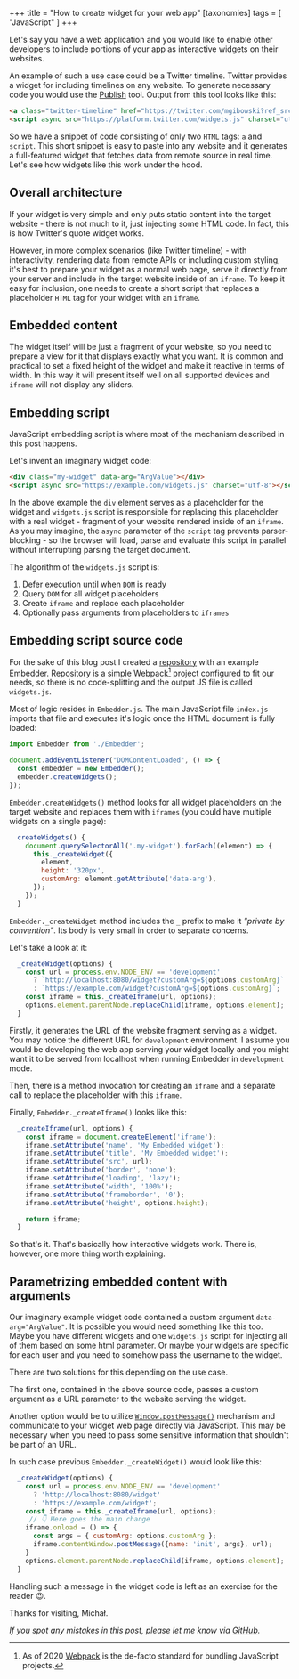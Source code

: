 +++
title = "How to create widget for your web app"
[taxonomies]
tags = [ "JavaScript" ]
+++

Let's say you have a web application and you would like to enable other developers to include portions of your app as interactive widgets on their websites.

An example of such a use case could be a Twitter timeline. Twitter provides a widget for including timelines on any website. To generate necessary code you would use the [Publish](https://publish.twitter.com) tool. Output from this tool looks like this:

```HTML
<a class="twitter-timeline" href="https://twitter.com/mgibowski?ref_src=twsrc%5Etfw">Tweets by mgibowski</a>
<script async src="https://platform.twitter.com/widgets.js" charset="utf-8"></script>
```

So we have a snippet of code consisting of only two `HTML` tags: `a` and `script`. This short snippet is easy to paste into any website and it generates a full-featured widget that fetches data from remote source in real time. Let's see how widgets like this work under the hood.

## Overall architecture

If your widget is very simple and only puts static content into the target website - there is not much to it, just injecting some HTML code. In fact, this is how Twitter's quote widget works.

However, in more complex scenarios (like Twitter timeline) - with interactivity, rendering data from remote APIs or including custom styling, it's best to prepare your widget as a normal web page, serve it directly from your server and include in the target website inside of an `iframe`. To keep it easy for inclusion, one needs to create a short script that replaces a placeholder `HTML` tag for your widget with an `iframe`.

## Embedded content

The widget itself will be just a fragment of your website, so you need to prepare a view for it that displays exactly what you want. It is common and practical to set a fixed height of the widget and make it reactive in terms of width. In this way it will present itself well on all supported devices and `iframe` will not display any sliders.

## Embedding script

JavaScript embedding script is where most of the mechanism described in this post happens.

Let's invent an imaginary widget code:

```HTML
<div class="my-widget" data-arg="ArgValue"></div>
<script async src="https://example.com/widgets.js" charset="utf-8"></script>
```

In the above example the `div` element serves as a placeholder for the widget and `widgets.js` script is responsible for replacing this placeholder with a real widget - fragment of your website rendered inside of an `iframe`. As you may imagine, the `async` parameter of the `script` tag prevents parser-blocking - so the browser will load, parse and evaluate this script in parallel without interrupting parsing the target document.

The algorithm of the `widgets.js` script is:

1. Defer execution until when `DOM` is ready
2. Query `DOM` for all widget placeholders
3. Create `iframe` and replace each placeholder
4. Optionally pass arguments from placeholders to `iframes`

## Embedding script source code

For the sake of this blog post I created a [repository](https://github.com/mgibowski/widget-embedder-example) with an example Embedder. Repository is a simple Webpack[^1] project configured to fit our needs, so there is no code-splitting and the output JS file is called `widgets.js`.

Most of logic resides in `Embedder.js`. The main JavaScript file `index.js` imports that file and executes it's logic once the HTML document is fully loaded:

```Javascript
import Embedder from './Embedder';

document.addEventListener("DOMContentLoaded", () => {
  const embedder = new Embedder();
  embedder.createWidgets();
});
```

`Embedder.createWidgets()` method looks for all widget placeholders on the target website and replaces them with `iframes` (you could have multiple widgets on a single page):

```Javascript
  createWidgets() {
    document.querySelectorAll('.my-widget').forEach((element) => {
      this._createWidget({
        element,
        height: '320px',
        customArg: element.getAttribute('data-arg'),
      });
    });
  }
```

`Embedder._createWidget` method includes the `_` prefix to make it _"private by convention"_. Its body is very small in order to separate concerns.

Let's take a look at it:

```Javascript
  _createWidget(options) {
    const url = process.env.NODE_ENV == 'development'
      ? `http://localhost:8080/widget?customArg=${options.customArg}`
      : `https://example.com/widget?customArg=${options.customArg}`;
    const iframe = this._createIframe(url, options);
    options.element.parentNode.replaceChild(iframe, options.element);
  }
```

Firstly, it generates the URL of the website fragment serving as a widget. You may notice the different URL for `development` environment. I assume you would be developing the web app serving your widget locally and you might want it to be served from localhost when running Embedder in `development` mode.

Then, there is a method invocation for creating an `iframe` and a separate call to replace the placeholder with this `iframe`.

Finally, `Embedder._createIframe()` looks like this:

```Javascript
  _createIframe(url, options) {
    const iframe = document.createElement('iframe');
    iframe.setAttribute('name', 'My Embedded widget');
    iframe.setAttribute('title', 'My Embedded widget');
    iframe.setAttribute('src', url);
    iframe.setAttribute('border', 'none');
    iframe.setAttribute('loading', 'lazy');
    iframe.setAttribute('width', '100%');
    iframe.setAttribute('frameborder', '0');
    iframe.setAttribute('height', options.height);

    return iframe;
  }
```

So that's it. That's basically how interactive widgets work.
There is, however, one more thing worth explaining.

## Parametrizing embedded content with arguments

Our imaginary example widget code contained a custom argument `data-arg="ArgValue"`. It is possible you would need something like this too. Maybe you have different widgets and one `widgets.js` script for injecting all of them based on some html parameter. Or maybe your widgets are specific for each user and you need to somehow pass the username to the widget.

There are two solutions for this depending on the use case.

The first one, contained in the above source code, passes a custom argument as a URL parameter to the website serving the widget.

Another option would be to utilize [`Window.postMessage()`](https://developer.mozilla.org/en-US/docs/Web/API/Window/postMessage) mechanism and communicate to your widget web page directly via JavaScript. This may be necessary when you need to pass some sensitive information that shouldn't be part of an URL.

In such case previous `Embedder._createWidget()` would look like this:

```Javascript
  _createWidget(options) {
    const url = process.env.NODE_ENV == 'development'
      ? 'http://localhost:8080/widget'
      : 'https://example.com/widget';
    const iframe = this._createIframe(url, options);
     // 👇 Here goes the main change
    iframe.onload = () => {
      const args = { customArg: options.customArg };
      iframe.contentWindow.postMessage({name: 'init', args}, url);
    }
    options.element.parentNode.replaceChild(iframe, options.element);
  }
```

Handling such a message in the widget code is left as an exercise for the reader 😉.

Thanks for visiting,
Michał.

_If you spot any mistakes in this post, please let me know via [GitHub](https://github.com/mgibowski/mgibowski.dev/pull/1/files)._

[^1]: As of 2020 [Webpack](https://webpack.js.org/) is the de-facto standard for bundling JavaScript projects.
